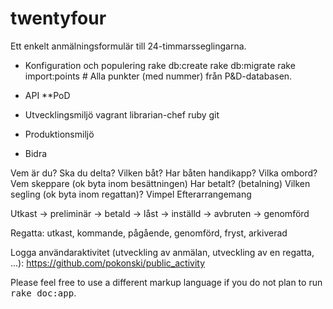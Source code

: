 twentyfour
==========

Ett enkelt anmälningsformulär till 24-timmarsseglingarna.

* Konfiguration och populering
rake db:create
rake db:migrate
rake import:points # Alla punkter (med nummer) från P&D-databasen.

* API
**PoD
* Utvecklingsmiljö
vagrant
librarian-chef
ruby
git
* Produktionsmiljö
* Bidra


Vem är du?
Ska du delta?
Vilken båt?
Har båten handikapp?
Vilka ombord?
Vem skeppare (ok byta inom besättningen)
Har betalt? (betalning)
Vilken segling (ok byta inom regattan)?
Vimpel
Efterarrangemang


Utkast -> preliminär -> betald -> låst
-> inställd
-> avbruten
-> genomförd
  

Regatta: utkast, kommande, pågående, genomförd, fryst, arkiverad

Logga användaraktivitet (utveckling av anmälan, utveckling av en regatta, ...): https://github.com/pokonski/public_activity



Please feel free to use a different markup language if you do not plan to run
<tt>rake doc:app</tt>.
